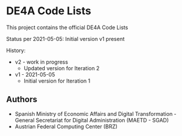 # DE4A Code Lists

This project contains the official DE4A Code Lists

Status per 2021-05-05: Initial version v1 present

History:

* v2 - work in progress
    * Updated version for Iteration 2
* v1 - 2021-05-05
    * Initial version for Iteration 1

## Authors

* Spanish Ministry of Economic Affairs and Digital Transformation - General Secretariat for Digital Administration (MAETD - SGAD)
* Austrian Federal Computing Center (BRZ)
